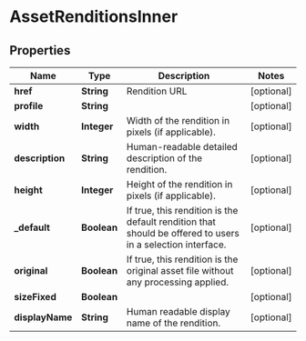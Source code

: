 

# AssetRenditionsInner


## Properties

| Name | Type | Description | Notes |
|------------ | ------------- | ------------- | -------------|
|**href** | **String** | Rendition URL |  [optional] |
|**profile** | **String** |  |  [optional] |
|**width** | **Integer** | Width of the rendition in pixels (if applicable). |  [optional] |
|**description** | **String** | Human-readable detailed description of the rendition. |  [optional] |
|**height** | **Integer** | Height of the rendition in pixels (if applicable). |  [optional] |
|**_default** | **Boolean** | If true, this rendition is the default rendition that should be offered to users in a selection interface. |  [optional] |
|**original** | **Boolean** | If true, this rendition is the original asset file without any processing applied. |  [optional] |
|**sizeFixed** | **Boolean** |  |  [optional] |
|**displayName** | **String** | Human readable display name of the rendition. |  [optional] |



